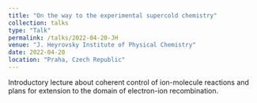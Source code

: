 ```yaml
---
title: "On the way to the experimental supercold chemistry"
collection: talks
type: "Talk"
permalink: /talks/2022-04-20-JH
venue: "J. Heyrovsky Institute of Physical Chemistry"
date: 2022-04-20
location: "Praha, Czech Republic"
---
```


Introductory lecture about coherent control of ion-molecule reactions and plans for extension to the domain of electron-ion recombination.
